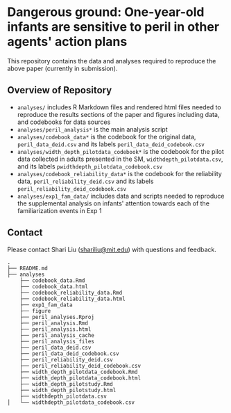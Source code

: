 # Dangerous ground: One-year-old infants are sensitive to peril in other agents' action plans

This repository contains the data and analyses required to reproduce the above paper (currently in submission). 

## Overview of Repository

- `analyses/` includes R Markdown files and rendered html files needed to reproduce the results sections of the paper and figures including data, and codebooks for data sources
- `analyses/peril_analysis*` is the main analysis script
- `analyses/codebook_data*` is the codebook for the original data, `peril_data_deid.csv` and its labels `peril_data_deid_codebook.csv`
- `analyses/width_depth_pilotdata_codebook*` is the codebook for the pilot data collected in adults presented in the SM, `widthdepth_pilotdata.csv`, and its labels `pwidthdepth_pilotdata_codebook.csv`
- `analyses/codebook_reliability_data*` is the codebook for the reliability data, `peril_reliability_deid.csv` and its labels `peril_reliability_deid_codebook.csv`
- `analyses/exp1_fam_data/` includes data and scripts needed to reproduce the supplemental analysis on infants' attention towards each of the familiarization events in Exp 1

## Contact

Please contact Shari Liu (shariliu@mit.edu) with questions and feedback.


```
.
├── README.md
├── analyses
    ├── codebook_data.Rmd
    ├── codebook_data.html
    ├── codebook_reliability_data.Rmd
    ├── codebook_reliability_data.html
    ├── exp1_fam_data
    ├── figure
    ├── peril_analyses.Rproj
    ├── peril_analysis.Rmd
    ├── peril_analysis.html
    ├── peril_analysis_cache
    ├── peril_analysis_files
    ├── peril_data_deid.csv
    ├── peril_data_deid_codebook.csv
    ├── peril_reliability_deid.csv
    ├── peril_reliability_deid_codebook.csv
    ├── width_depth_pilotdata_codebook.Rmd
    ├── width_depth_pilotdata_codebook.html
    ├── width_depth_pilotstudy.Rmd
    ├── width_depth_pilotstudy.html
    ├── widthdepth_pilotdata.csv
│   └── widthdepth_pilotdata_codebook.csv


```